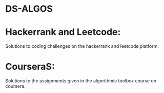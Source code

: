 # DS-ALGOS

# Hackerrank and Leetcode:
Solutions to coding challenges on the hackerrank and leetcode platform.

# CourseraS:
Solutions  to the assignments given in the algorithmic toolbox course on coursera.

